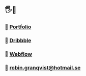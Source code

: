 ## 🖐🍉

### 🤙 [Portfolio](https://www.google.com)  
### 🙏 [Dribbble](https://dribbble.com/robingranqvist)  
### 🌊 [Webflow](https://webflow.com/robingranqvist)  
### 💌 robin.granqvist@hotmail.se

<!--
**robingranqvist/robingranqvist** is a ✨ _special_ ✨ repository because its `README.md` (this file) appears on your GitHub profile.

Here are some ideas to get you started:

- 🔭 I’m currently working on ...
- 🌱 I’m currently learning ...
- 👯 I’m looking to collaborate on ...
- 🤔 I’m looking for help with ...
- 💬 Ask me about ...
- 📫 How to reach me: ...
- 😄 Pronouns: ...
- ⚡ Fun fact: ...
-->
